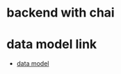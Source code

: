 # backend with chai

# data model link

- [data model](https://app.eraser.io/workspace/YtPqZ1VogxGy1jzIDkzj?origin=share)